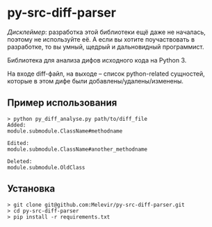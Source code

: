 # py-src-diff-parser

*Дисклеймер*: разработка этой библиотеки ещё даже не началась,
поэтому не используйте её. А если вы хотите поучаствовать
в разработке, то вы умный, щедрый и дальновидный программист.


Библиотека для анализа дифов исходного кода на Python 3.

На входе diff-файл, на выходе – список python-related сущностей, которые в
этом дифе были добавлены/удалены/изменены.


## Пример использования


    > python py_diff_analyse.py path/to/diff_file
    Added:
    module.submodule.ClassName#methodname
    
    Edited:
    module.submodule.ClassName#another_methodname

    Deleted:
    module.submodule.OldClass


## Установка

    > git clone git@github.com:Melevir/py-src-diff-parser.git
    > cd py-src-diff-parser
    > pip install -r requirements.txt

